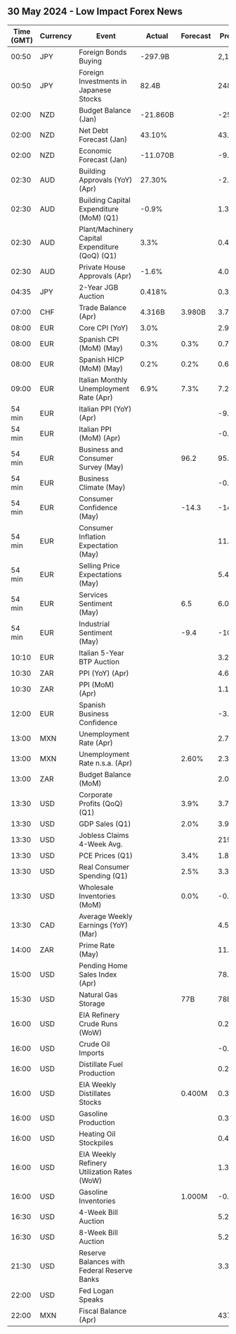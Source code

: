 ## 30 May 2024 - Low Impact Forex News

| Time (GMT) | Currency | Event | Actual | Forecast | Previous |
|------|----------|-------|--------|----------|----------|
| 00:50 | JPY | Foreign Bonds Buying | -297.9B |  | 2,189.6B |
| 00:50 | JPY | Foreign Investments in Japanese Stocks | 82.4B |  | 248.3B |
| 02:00 | NZD | Budget Balance (Jan) | -21.860B |  | -25.800B |
| 02:00 | NZD | Net Debt Forecast (Jan) | 43.10% |  | 43.50% |
| 02:00 | NZD | Economic Forecast (Jan) | -11.070B |  | -9.319B |
| 02:30 | AUD | Building Approvals (YoY) (Apr) | 27.30% |  | -2.00% |
| 02:30 | AUD | Building Capital Expenditure (MoM) (Q1) | -0.9% |  | 1.3% |
| 02:30 | AUD | Plant/Machinery Capital Expenditure (QoQ) (Q1) | 3.3% |  | 0.4% |
| 02:30 | AUD | Private House Approvals (Apr) | -1.6% |  | 4.0% |
| 04:35 | JPY | 2-Year JGB Auction | 0.418% |  | 0.303% |
| 07:00 | CHF | Trade Balance (Apr) | 4.316B | 3.980B | 3.767B |
| 08:00 | EUR | Core CPI (YoY) | 3.0% |  | 2.9% |
| 08:00 | EUR | Spanish CPI (MoM) (May) | 0.3% | 0.3% | 0.7% |
| 08:00 | EUR | Spanish HICP (MoM) (May) | 0.2% | 0.2% | 0.6% |
| 09:00 | EUR | Italian Monthly Unemployment Rate (Apr) | 6.9% | 7.3% | 7.2% |
| 54 min | EUR | Italian PPI (YoY) (Apr) |  |  | -9.6% |
| 54 min | EUR | Italian PPI (MoM) (Apr) |  |  | -0.2% |
| 54 min | EUR | Business and Consumer Survey (May) |  | 96.2 | 95.6 |
| 54 min | EUR | Business Climate (May) |  |  | -0.53 |
| 54 min | EUR | Consumer Confidence (May) |  | -14.3 | -14.7 |
| 54 min | EUR | Consumer Inflation Expectation (May) |  |  | 11.6 |
| 54 min | EUR | Selling Price Expectations (May) |  |  | 5.4 |
| 54 min | EUR | Services Sentiment (May) |  | 6.5 | 6.0 |
| 54 min | EUR | Industrial Sentiment (May) |  | -9.4 | -10.5 |
| 10:10 | EUR | Italian 5-Year BTP Auction |  |  | 3.28% |
| 10:30 | ZAR | PPI (YoY) (Apr) |  |  | 4.6% |
| 10:30 | ZAR | PPI (MoM) (Apr) |  |  | 1.1% |
| 12:00 | EUR | Spanish Business Confidence |  |  | -3.9 |
| 13:00 | MXN | Unemployment Rate (Apr) |  |  | 2.70% |
| 13:00 | MXN | Unemployment Rate n.s.a. (Apr) |  | 2.60% | 2.30% |
| 13:00 | ZAR | Budget Balance (MoM) |  |  | 2.07B |
| 13:30 | USD | Corporate Profits (QoQ) (Q1) |  | 3.9% | 3.7% |
| 13:30 | USD | GDP Sales (Q1) |  | 2.0% | 3.9% |
| 13:30 | USD | Jobless Claims 4-Week Avg. |  |  | 219.75K |
| 13:30 | USD | PCE Prices (Q1) |  | 3.4% | 1.8% |
| 13:30 | USD | Real Consumer Spending (Q1) |  | 2.5% | 3.3% |
| 13:30 | USD | Wholesale Inventories (MoM) |  | 0.0% | -0.4% |
| 13:30 | CAD | Average Weekly Earnings (YoY) (Mar) |  |  | 4.53% |
| 14:00 | ZAR | Prime Rate (May) |  |  | 11.75% |
| 15:00 | USD | Pending Home Sales Index (Apr) |  |  | 78.2 |
| 15:30 | USD | Natural Gas Storage |  | 77B | 78B |
| 16:00 | USD | EIA Refinery Crude Runs (WoW) |  |  | 0.227M |
| 16:00 | USD | Crude Oil Imports |  |  | -0.676M |
| 16:00 | USD | Distillate Fuel Production |  |  | 0.260M |
| 16:00 | USD | EIA Weekly Distillates Stocks |  | 0.400M | 0.379M |
| 16:00 | USD | Gasoline Production |  |  | 0.351M |
| 16:00 | USD | Heating Oil Stockpiles |  |  | 0.477M |
| 16:00 | USD | EIA Weekly Refinery Utilization Rates (WoW) |  |  | 1.3% |
| 16:00 | USD | Gasoline Inventories |  | 1.000M | -0.945M |
| 16:30 | USD | 4-Week Bill Auction |  |  | 5.270% |
| 16:30 | USD | 8-Week Bill Auction |  |  | 5.275% |
| 21:30 | USD | Reserve Balances with Federal Reserve Banks |  |  | 3.391T |
| 22:00 | USD | Fed Logan Speaks |  |  |  |
| 22:00 | MXN | Fiscal Balance (Apr) |  |  | 437.20B |
